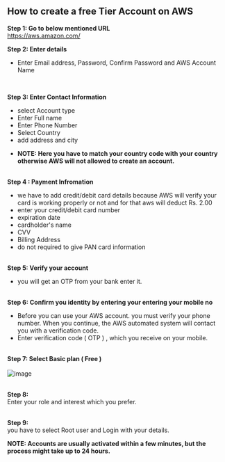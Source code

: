 
## How to create a free Tier Account on AWS

<b>Step 1: Go to below mentioned URL</b><br>
https://aws.amazon.com/

<b>Step 2: Enter details</b>
<ul>
  <li>Enter Email address, Password, Confirm Password and AWS Account Name
</ul><br>
 
<b>Step 3: Enter Contact Information</b>
<ul>
  <li>select Account type 
  <li>Enter Full name
  <li>Enter Phone Number
  <li>Select Country
  <li>add address and city
</ul>

- <b>NOTE: Here you have to match your country code with your country otherwise AWS will not allowed to create an account.</b>

<br><b>Step 4 : Payment Infromation</b>
- we have to add credit/debit card details because AWS will verify your card is working properly or not and for that aws will deduct Rs. 2.00
- enter your credit/debit card number
- expiration date
- cardholder's name
- CVV
- Billing Address
- do not required to give PAN card information

<br><b>Step 5: Verify your account</b>
- you will get an OTP from your bank enter it.

<br><b>Step 6: Confirm you identity by entering your entering your mobile no</b>
-  Before you can use your AWS account. you must verify your phone number. When you continue, the AWS automated system will contact you with a verification code.
-  Enter verification code ( OTP ) , which you receive on your mobile. 

<br><b>Step 7: Select Basic plan ( Free )</b>
<br><br>![image](https://user-images.githubusercontent.com/83777309/130324521-6e2d11da-83f4-43e5-9850-08c4bf12fa8a.png)

<br><b>Step 8: </b><br>
Enter your role and interest which you prefer.

<br><b>Step 9: </b><br>
you have to select Root user and Login with your details.<br>

<b>NOTE: Accounts are usually activated within a few minutes, but the process might take up to 24 hours.</b><br>
